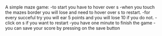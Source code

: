A simple maze game:
-to start you have to hover over s
-when you touch the mazes border you will lose and need to hover over s to restart.
-for every succeful try you will ear 5 points and you will lose 10 if you do not.
-click on s if you want to restart
-you have one minute to finish the game
-you can save your score by pressing on the save button
